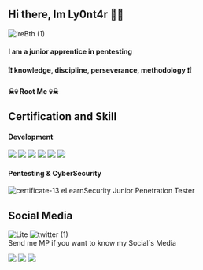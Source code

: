 ## Hi there, Im Ly0nt4r 👋🦁
![lreBth (1)](https://user-images.githubusercontent.com/87484792/127785115-2e6a8240-3a55-424f-a5bc-348e36401f10.png)

#### I am a junior apprentice in pentesting  
#### ❕❗ knowledge, discipline, perseverance, methodology ❗❕
#### ☠💀 Root Me 💀☠

##  Certification and Skill
#### Development
<img src= "https://img.shields.io/badge/Java-D83899?style=plastic&logo=java&logoColor=white&labelColor=000000"> </img>
<img src= "https://img.shields.io/badge/Python-38C9D8?style=plastic&logo=python&logoColor=white&labelColor=000000"> </img>
<img src= "https://img.shields.io/badge/MySql-6BE716?style=plastic&logo=mysql&logoColor=white&labelColor=000000"> </img>
<img src= "https://img.shields.io/badge/HTML5-E77216?style=plastic&logo=html5&logoColor=white&labelColor=000000"> </img>
<img src= "https://img.shields.io/badge/css3-1619E7?style=plastic&logo=css3&logoColor=white&labelColor=000000"> </img>
<img src= "https://img.shields.io/badge/Bash-3FE716?style=plastic&logo=Linux&logoColor=white&labelColor=000000"> </img>
</br>
#### Pentesting & CyberSecurity
![certificate-13](https://user-images.githubusercontent.com/87484792/127784810-5bd71459-137b-421b-b07c-6332afd587b9.png) eLearnSecurity Junior Penetration Tester


## Social Media
![Lite](https://user-images.githubusercontent.com/87484792/127785192-14a3cee9-42c5-4a38-894d-26465f087318.jpg)
![twitter (1)](https://user-images.githubusercontent.com/87484792/127785297-8c6f8291-e109-4ae0-a536-c9ab739d97a4.png)
</br>
Send me MP if you want to know my Social´s Media


<img src= "https://img.shields.io/github/stars/Ly0nt4r/Ly0nt4r?style=social" > </img>
<img src= "https://img.shields.io/github/watchers/Ly0nt4r/Ly0nt4r?logo=Ly0nt4r&style=social" > </img>
<img src= "https://img.shields.io/github/followers/Ly0nt4r?style=social" > </img>

